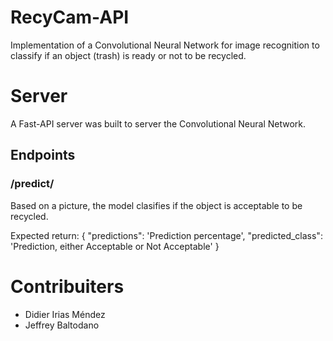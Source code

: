 # RecyCam-API
Implementation of a Convolutional Neural Network for image recognition to classify
if an object (trash) is ready or not to be recycled.

# Server

A Fast-API server was built to server the Convolutional Neural Network.

## Endpoints

### /predict/

Based on a picture, the model clasifies if the object is acceptable to be
recycled.

Expected return:
    {
        "predictions": 'Prediction percentage',
        "predicted_class": 'Prediction, either Acceptable or Not Acceptable'
    }



# Contribuiters

- Didier Irias Méndez
- Jeffrey Baltodano
